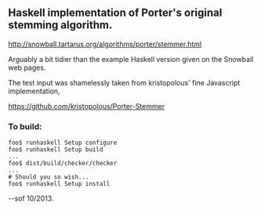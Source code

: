 ## Haskell implementation of Porter's original stemming algorithm.

  http://snowball.tartarus.org/algorithms/porter/stemmer.html

Arguably a bit tidier than the example Haskell version given on
the Snowball web pages.

The test input was shamelessly taken from kristopolous' fine
Javascript implementation,

  https://github.com/kristopolous/Porter-Stemmer

### To build:

    foo$ runhaskell Setup configure
    foo$ runhaskell Setup build
    ...
    foo$ dist/build/checker/checker
    ...
    # Should you so wish...
    foo$ runhaskell Setup install


--sof 10/2013.
